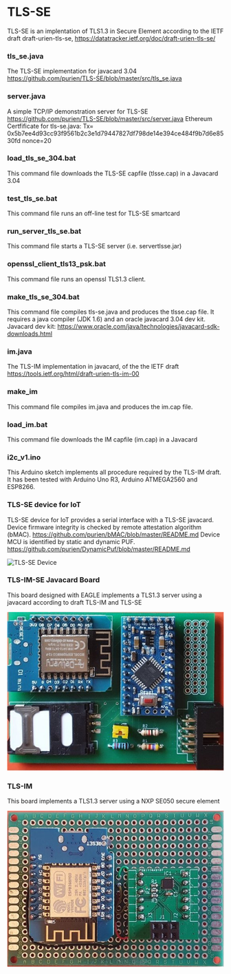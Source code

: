# TLS-SE
TLS-SE is an implentation of TLS1.3 in Secure Element according to the IETF draft draft-urien-tls-se, https://datatracker.ietf.org/doc/draft-urien-tls-se/
### tls_se.java
The TLS-SE implementation for javacard 3.04
https://github.com/purien/TLS-SE/blob/master/src/tls_se.java
### server.java 
A simple TCP/IP demonstration server for TLS-SE
https://github.com/purien/TLS-SE/blob/master/src/server.java
Ethereum Certfificate for tls-se.java: Tx= 0x5b7ee4d93cc93f9561b2c3e1d79447827df798de14e394ce484f9b7d6e8530fd nonce=20
### load_tls_se_304.bat
This command file   downloads the TLS-SE capfile (tlsse.cap) in a Javacard 3.04
### test_tls_se.bat
This command file runs an off-line test for TLS-SE smartcard
### run_server_tls_se.bat
This command file  starts a TLS-SE server (i.e. servertlsse.jar)
### openssl_client_tls13_psk.bat
This command file runs an openssl TLS1.3 client.
### make_tls_se_304.bat
This command file compiles tls-se.java and produces the tlsse.cap file. 
It requires a java compiler (JDK 1.6) and an oracle javacard 3.04 dev kit.
Javacard dev kit: https://www.oracle.com/java/technologies/javacard-sdk-downloads.html
### im.java
The TLS-IM implementation in javacard, of the the IETF draft https://tools.ietf.org/html/draft-urien-tls-im-00
### make_im
This command file compiles im.java and produces the im.cap file. 
### load_im.bat
This command file downloads the IM capfile (im.cap) in a Javacard
### i2c_v1.ino
This Arduino sketch implements all procedure required by the TLS-IM draft. It has been tested with Arduino Uno R3, Arduino ATMEGA2560 and ESP8266.
### TLS-SE device for IoT
TLS-SE device for IoT provides a serial interface with a TLS-SE javacard. 
Device firmware integrity is checked by remote attestation algorithm (bMAC).
https://github.com/purien/bMAC/blob/master/README.md
Device MCU is identified by static and dynamic PUF.
https://github.com/purien/DynamicPuf/blob/master/README.md


![TLS-SE Device](https://github.com/purien/TLS-SE/blob/master/tls_se_device.jpg)

### TLS-IM-SE Javacard Board
This board designed with EAGLE implements a TLS1.3 server using a javacard according to draft TLS-IM and TLS-SE

![TLS-IM-SE Javacard Board](https://github.com/purien/TLS-SE/blob/master/tls-im-se-javacard_board.jpg)

### TLS-IM
This board implements a TLS1.3 server using a NXP SE050 secure element

![TLS-IM SE050 Board](https://github.com/purien/TLS-SE/blob/master/tls-im_SE050_board.jpg)





